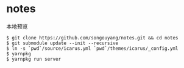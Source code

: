 # notes

[](https://github.com/songouyang/notes/workflows/ci/badge.svg)

本地预览

```console
$ git clone https://github.com/songouyang/notes.git && cd notes
$ git submodule update --init --recursive
$ ln -s `pwd`/source/icarus.yml `pwd`/themes/icarus/_config.yml
$ yarnpkg
$ yarnpkg run server
```
